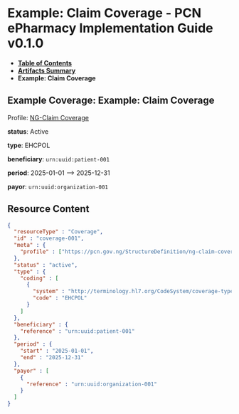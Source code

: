 # Example: Claim Coverage - PCN ePharmacy Implementation Guide v0.1.0

* [**Table of Contents**](toc.md)
* [**Artifacts Summary**](artifacts.md)
* **Example: Claim Coverage**

## Example Coverage: Example: Claim Coverage

Profile: [NG-Claim Coverage](StructureDefinition-ng-claim-coverage.md)

**status**: Active

**type**: EHCPOL

**beneficiary**: `urn:uuid:patient-001`

**period**: 2025-01-01 --> 2025-12-31

**payor**: `urn:uuid:organization-001`



## Resource Content

```json
{
  "resourceType" : "Coverage",
  "id" : "coverage-001",
  "meta" : {
    "profile" : ["https://pcn.gov.ng/StructureDefinition/ng-claim-coverage"]
  },
  "status" : "active",
  "type" : {
    "coding" : [
      {
        "system" : "http://terminology.hl7.org/CodeSystem/coverage-type",
        "code" : "EHCPOL"
      }
    ]
  },
  "beneficiary" : {
    "reference" : "urn:uuid:patient-001"
  },
  "period" : {
    "start" : "2025-01-01",
    "end" : "2025-12-31"
  },
  "payor" : [
    {
      "reference" : "urn:uuid:organization-001"
    }
  ]
}

```
